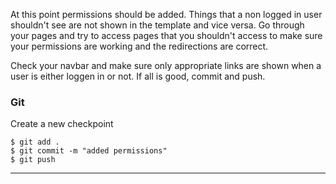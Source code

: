 At this point permissions should be added. Things that a non logged in user shouldn't see are not shown in the template and vice versa. Go through your pages and try to access pages that you shouldn't access to make sure your permissions are working and the redirections are correct. 


Check your navbar and make sure only appropriate links are shown when a user is either loggen in or not. If all is good, commit and push.


### Git

Create a new checkpoint

```shell
$ git add .
$ git commit -m "added permissions"
$ git push
```
___
